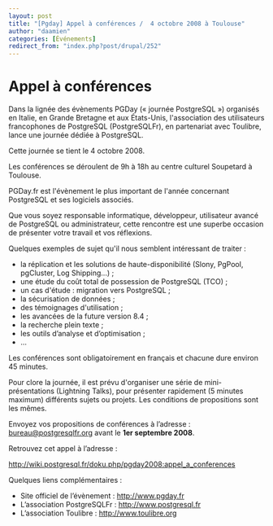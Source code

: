 ```yaml
---
layout: post
title: "[Pgday] Appel à conférences /  4 octobre 2008 à Toulouse"
author: "daamien"
categories: [Événements]
redirect_from: "index.php?post/drupal/252"
---
```



<p></p>

<!--more-->


<h1><a name="appel_a_conferences" id="appel_a_conferences">Appel à conférences</a></h1>

<!--

<div class="level1">

-->

<p>

Dans la lignée des évènements PGDay (« journée PostgreSQL ») organisés en Italie, en Grande Bretagne et aux États-Unis, l'association des utilisateurs francophones de PostgreSQL (PostgreSQLFr), en partenariat avec Toulibre, lance une journée dédiée à PostgreSQL.

</p>

<p>

Cette journée se tient le 4 octobre 2008.

</p>

<p>

Les conférences se déroulent de 9h à 18h au centre culturel Soupetard à Toulouse.

</p>

<p>

PGDay.fr est l'évènement le plus important de l'année concernant PostgreSQL et ses logiciels associés.

</p>

<p>

Que vous soyez responsable informatique, développeur, utilisateur avancé de PostgreSQL ou administrateur, cette rencontre est une superbe occasion de présenter votre travail et vos réflexions.

</p>

<p>

Quelques exemples de sujet qu'il nous semblent intéressant de traiter&nbsp;:

</p>

<ul>

<li class="level1"><div class="li"> la réplication et les solutions de haute-disponibilité (Slony, PgPool, pgCluster, Log Shipping...) ;</div>

</li>

<li class="level1"><div class="li"> une étude du coût total de possession de PostgreSQL (TCO) ;</div>

</li>

<li class="level1"><div class="li"> un cas d'étude : migration vers PostgreSQL ;</div>

</li>

<li class="level1"><div class="li"> la sécurisation de données ;</div>

</li>

<li class="level1"><div class="li"> des témoignages d'utilisation ;</div>

</li>

<li class="level1"><div class="li"> les avancées de la future version 8.4 ;</div>

</li>

<li class="level1"><div class="li"> la recherche plein texte ;</div>

</li>

<li class="level1"><div class="li"> les outils d’analyse et d’optimisation ;</div>

</li>

<li class="level1"><div class="li"> ...</div>

</li>

</ul>

<p>

Les conférences sont obligatoirement en français et chacune dure environ 45 minutes.

</p>

<p>

Pour clore la journée, il est prévu d'organiser une série de mini-présentations (Lightning Talks), pour présenter rapidement (5 minutes maximum) différents sujets ou projets. Les conditions de propositions sont les mêmes.

</p>

<p>

Envoyez vos propositions de conférences à l’adresse : bureau@postgresqlfr.org avant le <strong>1er septembre 2008</strong>.

</p>

<p>

Retrouvez cet appel à l’adresse :

<a href="http://wiki.postgresql.fr/doku.php/pgday2008:appel_a_conferences" class="urlextern" title="http://wiki.postgresql.fr/doku.php/pgday2008:appel_a_conferences" rel="nofollow">http://wiki.postgresql.fr/doku.php/pgday2008:appel_a_conferences</a>

</p>

<p>

Quelques liens complémentaires :

</p>

<ul>

<li class="level1"><div class="li"> Site officiel de l’évènement : <a href="http://www.pgday.fr" class="urlextern" title="http://www.pgday.fr" rel="nofollow">http://www.pgday.fr</a></div>

</li>

<li class="level1"><div class="li"> L’association PostgreSQLFr : <a href="http://www.postgresql.fr" class="urlextern" title="http://www.postgresql.fr" rel="nofollow">http://www.postgresql.fr</a></div>

</li>

<li class="level1"><div class="li"> L’association Toulibre : <a href="http://www.toulibre.org" class="urlextern" title="http://www.toulibre.org" rel="nofollow">http://www.toulibre.org</a></div>

</li>

</ul>

<!--

</div>

-->